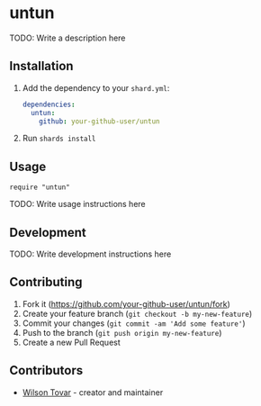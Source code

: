 # untun

TODO: Write a description here

## Installation

1. Add the dependency to your `shard.yml`:

   ```yaml
   dependencies:
     untun:
       github: your-github-user/untun
   ```

2. Run `shards install`

## Usage

```crystal
require "untun"
```

TODO: Write usage instructions here

## Development

TODO: Write development instructions here

## Contributing

1. Fork it (<https://github.com/your-github-user/untun/fork>)
2. Create your feature branch (`git checkout -b my-new-feature`)
3. Commit your changes (`git commit -am 'Add some feature'`)
4. Push to the branch (`git push origin my-new-feature`)
5. Create a new Pull Request

## Contributors

- [Wilson Tovar](https://github.com/your-github-user) - creator and maintainer
